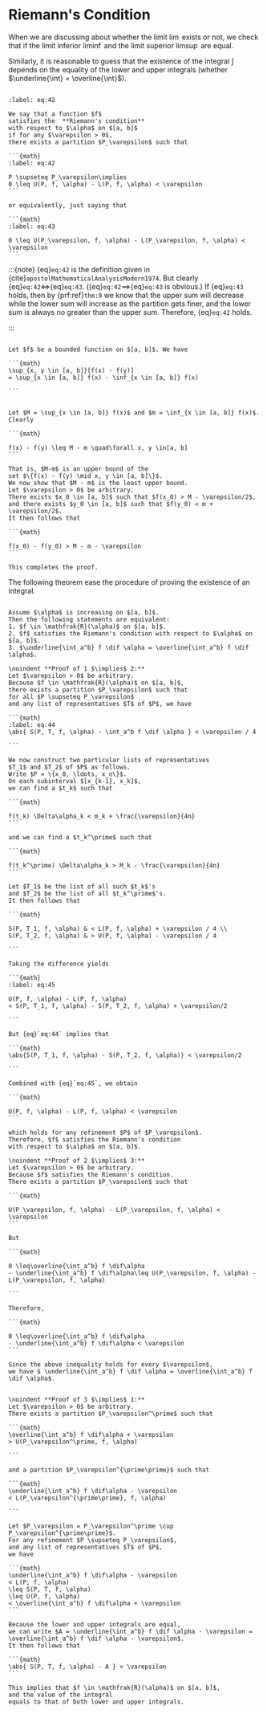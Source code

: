 # Riemann's Condition

When we are discussing about whether
the limit $\lim$ exists or not,
we check that if
the limit inferior $\liminf$
and the limit superior $\limsup$
are equal.

Similarly, it is reasonable to guess that
the existence of the integral $\int$ depends on
the equality of the lower and upper integrals
(whether $\underline{\int} = \overline{\int}$).

```{index} Riemann's condition
```

````{prf:definition} 
:label: eq:42

We say that a function $f$
satisfies the  **Riemann's condition** 
with respect to $\alpha$ on $[a, b]$
if for any $\varepsilon > 0$,
there exists a partition $P_\varepsilon$ such that

```{math}
:label: eq:42

P \supseteq P_\varepsilon\implies
0 \leq U(P, f, \alpha) - L(P, f, \alpha) < \varepsilon
```

or equivalently, just saying that

```{math}
:label: eq:43

0 \leq U(P_\varepsilon, f, \alpha) - L(P_\varepsilon, f, \alpha) < \varepsilon
```

````

:::{note}
{eq}`eq:42` is the definition given in {cite}`apostolMathematicalAnalysisModern1974`.
But clearly {eq}`eq:42`$\iff${eq}`eq:43`.
({eq}`eq:42`$\implies${eq}`eq:43` is obvious.)
If {eq}`eq:43` holds,
then by {prf:ref}`thm:9`
we know that the upper sum will decrease while the lower sum will increase
as the partition gets finer,
and the lower sum is always no greater than the upper sum.
Therefore, {eq}`eq:42` holds.

:::

````{prf:proposition} 

Let $f$ be a bounded function on $[a, b]$. We have

```{math}
\sup_{x, y \in [a, b]}[f(x) - f(y)]
= \sup_{x \in [a, b]} f(x) - \inf_{x \in [a, b]} f(x)

```

````

````{prf:proof}

Let $M = \sup_{x \in [a, b]} f(x)$ and $m = \inf_{x \in [a, b]} f(x)$.
Clearly

```{math}

f(x) - f(y) \leq M - m \quad\forall x, y \in[a, b]
```

That is, $M-m$ is an upper bound of the
set $\{f(x) - f(y) \mid x, y \in [a, b]\}$.
We now show that $M - m$ is the least upper bound.
Let $\varepsilon > 0$ be arbitrary.
There exists $x_0 \in [a, b]$ such that $f(x_0) > M - \varepsilon/2$,
and there exists $y_0 \in [a, b]$ such that $f(y_0) < m + \varepsilon/2$.
It then follows that

```{math}

f(x_0) - f(y_0) > M - m - \varepsilon
```

This completes the proof.

````

The following theorem ease the procedure of proving
the existence of an integral.


````{prf:theorem} 

Assume $\alpha$ is increasing on $[a, b]$.
Then the following statements are equivalent:
1. $f \in \mathfrak{R}(\alpha)$ on $[a, b]$.
2. $f$ satisfies the Riemann's condition with respect to $\alpha$ on $[a, b]$.
3. $\underline{\int_a^b} f \dif \alpha = \overline{\int_a^b} f \dif \alpha$.

````

````{prf:proof}
\noindent **Proof of 1 $\implies$ 2:** 
Let $\varepsilon > 0$ be arbitrary.
Because $f \in \mathfrak{R}(\alpha)$ on $[a, b]$,
there exists a partition $P_\varepsilon$ such that
for all $P \supseteq P_\varepsilon$
and any list of representatives $T$ of $P$, we have

```{math}
:label: eq:44
\abs{ S(P, T, f, \alpha) - \int_a^b f \dif \alpha } < \varepsilon / 4

```

We now construct two particular lists of representatives
$T_1$ and $T_2$ of $P$ as follows.
Write $P = \{x_0, \ldots, x_n\}$.
On each subinterval $[x_{k-1}, x_k]$,
we can find a $t_k$ such that

```{math}

f(t_k) \Delta\alpha_k < m_k + \frac{\varepsilon}{4n}
```

and we can find a $t_k^\prime$ such that

```{math}

f(t_k^\prime) \Delta\alpha_k > M_k - \frac{\varepsilon}{4n}
```

Let $T_1$ be the list of all such $t_k$'s
and $T_2$ be the list of all $t_k^\prime$'s.
It then follows that

```{math}

S(P, T_1, f, \alpha) & < L(P, f, \alpha) + \varepsilon / 4 \\
S(P, T_2, f, \alpha) & > U(P, f, \alpha) - \varepsilon / 4

```

Taking the difference yields

```{math}
:label: eq:45

U(P, f, \alpha) - L(P, f, \alpha)
< S(P, T_1, f, \alpha) - S(P, T_2, f, \alpha) + \varepsilon/2

```

But {eq}`eq:44` implies that

```{math}
\abs{S(P, T_1, f, \alpha) - S(P, T_2, f, \alpha)} < \varepsilon/2

```

Combined with {eq}`eq:45`, we obtain

```{math}

U(P, f, \alpha) - L(P, f, \alpha) < \varepsilon
```

which holds for any refinement $P$ of $P_\varepsilon$.
Therefore, $f$ satisfies the Riemann's condition
with respect to $\alpha$ on $[a, b]$.

\noindent **Proof of 2 $\implies$ 3:** 
Let $\varepsilon > 0$ be arbitrary.
Because $f$ satisfies the Riemann's condition.
There exists a partition $P_\varepsilon$ such that

```{math}

U(P_\varepsilon, f, \alpha) - L(P_\varepsilon, f, \alpha) < \varepsilon
```

But

```{math}

0 \leq\overline{\int_a^b} f \dif\alpha
- \underline{\int_a^b} f \dif\alpha\leq U(P_\varepsilon, f, \alpha) - L(P_\varepsilon, f, \alpha)

```

Therefore,

```{math}

0 \leq\overline{\int_a^b} f \dif\alpha
- \underline{\int_a^b} f \dif\alpha < \varepsilon
```

Since the above inequality holds for every $\varepsilon$,
we have $ \underline{\int_a^b} f \dif \alpha = \overline{\int_a^b} f \dif \alpha$.


\noindent **Proof of 3 $\implies$ 1:** 
Let $\varepsilon > 0$ be arbitrary.
There exists a partition $P_\varepsilon^\prime$ such that

```{math}
\overline{\int_a^b} f \dif\alpha + \varepsilon
> U(P_\varepsilon^\prime, f, \alpha)

```

and a partition $P_\varepsilon^{\prime\prime}$ such that

```{math}
\underline{\int_a^b} f \dif\alpha - \varepsilon
< L(P_\varepsilon^{\prime\prime}, f, \alpha)

```

Let $P_\varepsilon = P_\varepsilon^\prime \cup P_\varepsilon^{\prime\prime}$.
For any refinement $P \supseteq P_\varepsilon$,
and any list of representatives $T$ of $P$,
we have

```{math}
\underline{\int_a^b} f \dif\alpha - \varepsilon
< L(P, f, \alpha)
\leq S(P, T, f, \alpha)
\leq U(P, f, \alpha)
< \overline{\int_a^b} f \dif\alpha + \varepsilon
```

Because the lower and upper integrals are equal,
we can write $A = \underline{\int_a^b} f \dif \alpha - \varepsilon = \overline{\int_a^b} f \dif \alpha - \varepsilon$.
It then follows that

```{math}
\abs{ S(P, T, f, \alpha) - A } < \varepsilon
```

This implies that $f \in \mathfrak{R}(\alpha)$ on $[a, b]$,
and the value of the integral
equals to that of both lower and upper integrals.

````